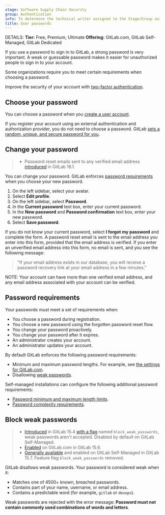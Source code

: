 ```yaml
---
stage: Software Supply Chain Security
group: Authentication
info: To determine the technical writer assigned to the Stage/Group associated with this page, see https://handbook.gitlab.com/handbook/product/ux/technical-writing/#assignments
title: User passwords
---
```


DETAILS:
**Tier:** Free, Premium, Ultimate
**Offering:** GitLab.com, GitLab Self-Managed, GitLab Dedicated

If you use a password to sign in to GitLab, a strong password is very important. A weak or guessable password makes it
easier for unauthorized people to sign in to your account.

Some organizations require you to meet certain requirements when choosing a password.

Improve the security of your account with [two-factor authentication](account/two_factor_authentication.md).

## Choose your password

You can choose a password when you [create a user account](account/create_accounts.md).

If you register your account using an external authentication and
authorization provider, you do not need to choose a password. GitLab
[sets a random, unique, and secure password for you](../../security/passwords_for_integrated_authentication_methods.md).

## Change your password

> - Password reset emails sent to any verified email address [introduced](https://gitlab.com/gitlab-org/gitlab/-/issues/16311) in GitLab 16.1.

You can change your password. GitLab enforces [password requirements](#password-requirements) when you choose your new
password.

1. On the left sidebar, select your avatar.
1. Select **Edit profile**.
1. On the left sidebar, select **Password**.
1. In the **Current password** text box, enter your current password.
1. In the **New password** and **Password confirmation** text box, enter your new password.
1. Select **Save password**.

If you do not know your current password, select **I forgot my password**
and complete the form. A password reset email is sent to the email address you
enter into this form, provided that the email address is verified. If you enter an
unverified email address into this form, no email is sent, and you see the following
message:

> "If your email address exists in our database, you will receive a password recovery link at your email address in a few minutes."

NOTE:
Your account can have more than one verified email address, and any email address
associated with your account can be verified.

## Password requirements

Your passwords must meet a set of requirements when:

- You choose a password during registration.
- You choose a new password using the forgotten password reset flow.
- You change your password proactively.
- You change your password after it expires.
- An administrator creates your account.
- An administrator updates your account.

By default GitLab enforces the following password requirements:

- Minimum and maximum password lengths. For example,
  see [the settings for GitLab.com](../gitlab_com/_index.md#password-requirements).
- Disallowing [weak passwords](#block-weak-passwords).

Self-managed installations can configure the following additional password requirements:

- [Password minimum and maximum length limits](../../security/password_length_limits.md).
- [Password complexity requirements](../../administration/settings/sign_up_restrictions.md#password-complexity-requirements).

## Block weak passwords

> - [Introduced](https://gitlab.com/gitlab-org/gitlab/-/issues/23610) in GitLab 15.4 [with a flag](../../administration/feature_flags.md) named `block_weak_passwords`, weak passwords aren't accepted. Disabled by default on GitLab Self-Managed.
> - [Enabled](https://gitlab.com/gitlab-org/gitlab/-/issues/363445) on GitLab.com in GitLab 15.6.
> - [Generally available](https://gitlab.com/gitlab-org/gitlab/-/issues/363445) and enabled on GitLab Self-Managed in GitLab 15.7. Feature flag `block_weak_passwords` removed.

GitLab disallows weak passwords. Your password is considered weak when it:

- Matches one of 4500+ known, breached passwords.
- Contains part of your name, username, or email address.
- Contains a predictable word (for example, `gitlab` or `devops`).

Weak passwords are rejected with the error message: **Password must not contain commonly used combinations of words and letters**.
